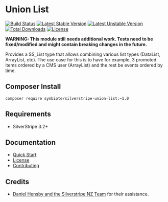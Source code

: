 # Union List

[![Build Status](https://travis-ci.org/symbiote/silverstripe-union-list.svg?branch=master)](https://travis-ci.org/symbiote/silverstripe-union-list)
[![Latest Stable Version](https://poser.pugx.org/Symbiote/silverstripe-union-list/version.svg)](https://github.com/symbiote/silverstripe-union-list/releases)
[![Latest Unstable Version](https://poser.pugx.org/Symbiote/silverstripe-union-list/v/unstable.svg)](https://packagist.org/packages/symbiote/silverstripe-union-list)
[![Total Downloads](https://poser.pugx.org/Symbiote/silverstripe-union-list/downloads.svg)](https://packagist.org/packages/symbiote/silverstripe-union-list)
[![License](https://poser.pugx.org/Symbiote/silverstripe-union-list/license.svg)](https://github.com/symbiote/silverstripe-union-list/blob/master/LICENSE.md)

**WARNING: This module still needs additional work. Tests need to be fixed/modified and might contain breaking changes in the future.**

Provides a SS_List type that allows combining various list types (DataList, ArrayList, etc).
The use case for this is to have for example, 3 promoted items ordered by a CMS user (ArrayList) and the rest be events ordered by time.

## Composer Install

```
composer require symbiote/silverstripe-union-list:~1.0
```

## Requirements

* SilverStripe 3.2+

## Documentation

* [Quick Start](docs/en/quick-start.md)
* [License](LICENSE.md)
* [Contributing](CONTRIBUTING.md)

## Credits

* [Daniel Hensby and the Silverstripe NZ Team](https://github.com/silverstripe/silverstripe-framework/pull/6540) for their assistance.
